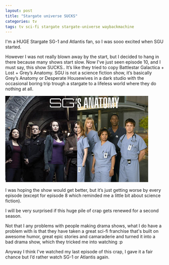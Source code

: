 ```yaml
---
layout: post
title: "Stargate universe SUCKS"
categories: tv
tags: tv sci-fi stargate stargate-universe waybackmachine
---
```

I'm a HUGE Stargate SG-1 and Atlantis fan, so I was sooo excited when SGU started.

However I was not really blown away by the start, but I decided to hang in there because many shows start slow. Now I’ve just seen episode 10, and I must say, this show SUCKS.. It’s like they tried to copy Battlestar Galactica + Lost + Grey’s Anatomy. SGU is not a science fiction show, it’s basically Grey’s Anatomy or Desperate Housewives in a dark studio with the occasional boring trip trough a stargate to a lifeless world where they do nothing at all.

![Stargate's Anatomy](/images/2009-stargate-anatomy.jpg)

I was hoping the show would get better, but it’s just getting worse by every episode (except for episode 8 which reminded me a little bit about science fiction).

I will be very surprised if this huge pile of crap gets renewed for a second season.

Not that I any problems with people making drama shows, what I do have a problem with is that they have taken a great sci-fi franchise that's built on awesome humor, great epic stories and camaraderie and turned it into a bad drama show, which they tricked me into watching :p 

Anyway I think I’ve watched my last episode of this crap, I gave it a fair chance but I’d rather watch SG-1 or Atlantis again.
